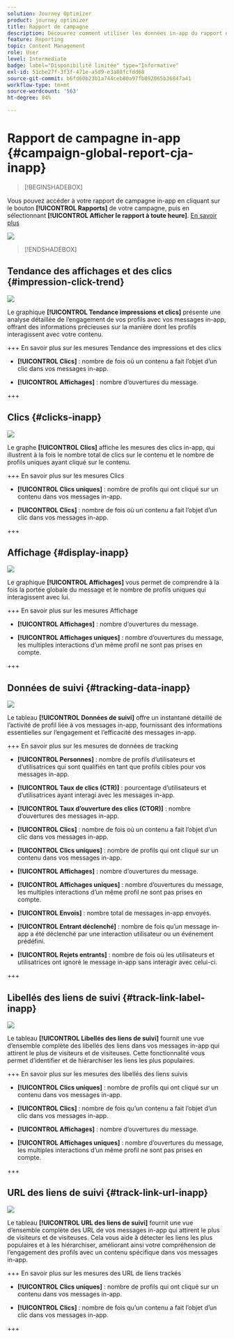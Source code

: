 ```yaml
---
solution: Journey Optimizer
product: journey optimizer
title: Rapport de campagne
description: Découvrez comment utiliser les données in-app du rapport de campagne
feature: Reporting
topic: Content Management
role: User
level: Intermediate
badge: label="Disponibilité limitée" type="Informative"
exl-id: 51cbe27f-3f3f-471e-a5d9-e3a88fcfdd68
source-git-commit: b6fd60b23b1a744ceb80a97fb092065b36847a41
workflow-type: tm+mt
source-wordcount: '563'
ht-degree: 84%

---
```


# Rapport de campagne in-app {#campaign-global-report-cja-inapp}

>[!BEGINSHADEBOX]

Vous pouvez accéder à votre rapport de campagne in-app en cliquant sur le bouton **[!UICONTROL Rapports]** de votre campagne, puis en sélectionnant **[!UICONTROL Afficher le rapport à toute heure]**. [En savoir plus](report-gs-cja.md)

![](assets/report-access.png)

>[!ENDSHADEBOX]

## Tendance des affichages et des clics {#impression-click-trend}

![](assets/cja-inapp-impressions-click.png)

Le graphique **[!UICONTROL Tendance impressions et clics]** présente une analyse détaillée de l’engagement de vos profils avec vos messages in-app, offrant des informations précieuses sur la manière dont les profils interagissent avec votre contenu.

+++ En savoir plus sur les mesures Tendance des impressions et des clics

* **[!UICONTROL Clics]** : nombre de fois où un contenu a fait l’objet d’un clic dans vos messages in-app.

* **[!UICONTROL Affichages]** : nombre d’ouvertures du message.

+++

## Clics {#clicks-inapp}

![](assets/cja-campaign-inapp-clicks.png)

Le graphe **[!UICONTROL Clics]** affiche les mesures des clics in-app, qui illustrent à la fois le nombre total de clics sur le contenu et le nombre de profils uniques ayant cliqué sur le contenu.

+++ En savoir plus sur les mesures Clics

* **[!UICONTROL Clics uniques]** : nombre de profils qui ont cliqué sur un contenu dans vos messages in-app.

* **[!UICONTROL Clics]** : nombre de fois où un contenu a fait l’objet d’un clic dans vos messages in-app.

+++

## Affichage {#display-inapp}

![](assets/cja-campaign-inapp-displays.png)

Le graphique **[!UICONTROL Affichages]** vous permet de comprendre à la fois la portée globale du message et le nombre de profils uniques qui interagissent avec lui.

+++ En savoir plus sur les mesures Affichage

* **[!UICONTROL Affichages]** : nombre d’ouvertures du message.

* **[!UICONTROL Affichages uniques]** : nombre dʼouvertures du message, les multiples interactions dʼun même profil ne sont pas prises en compte.

+++

## Données de suivi {#tracking-data-inapp}

![](assets/cja-campaign-inapp-tracking-data.png)

Le tableau **[!UICONTROL Données de suivi]** offre un instantané détaillé de l’activité de profil liée à vos messages in-app, fournissant des informations essentielles sur l’engagement et l’efficacité des messages in-app.

+++ En savoir plus sur les mesures de données de tracking

* **[!UICONTROL Personnes]** : nombre de profils d’utilisateurs et d’utilisatrices qui sont qualifiés en tant que profils cibles pour vos messages in-app.

* **[!UICONTROL Taux de clics (CTR)]** : pourcentage d’utilisateurs et d’utilisatrices ayant interagi avec les messages in-app.

* **[!UICONTROL Taux d’ouverture des clics (CTOR)]** : nombre d’ouvertures des messages in-app.

* **[!UICONTROL Clics]** : nombre de fois où un contenu a fait l’objet d’un clic dans vos messages in-app.

* **[!UICONTROL Clics uniques]** : nombre de profils qui ont cliqué sur un contenu dans vos messages in-app.

* **[!UICONTROL Affichages]** : nombre d’ouvertures du message.

* **[!UICONTROL Affichages uniques]** : nombre dʼouvertures du message, les multiples interactions dʼun même profil ne sont pas prises en compte.

* **[!UICONTROL Envois]** : nombre total de messages in-app envoyés.

* **[!UICONTROL Entrant déclenché]** : nombre de fois qu’un message in-app a été déclenché par une interaction utilisateur ou un événement prédéfini.

* **[!UICONTROL Rejets entrants]** : nombre de fois où les utilisateurs et utilisatrices ont ignoré le message in-app sans interagir avec celui-ci.


+++

## Libellés des liens de suivi {#track-link-label-inapp}

![](assets/cja-inapp-tracked-link-labels.png)

Le tableau **[!UICONTROL Libellés des liens de suivi]** fournit une vue d’ensemble complète des libellés des liens dans vos messages in-app qui attirent le plus de visiteurs et de visiteuses. Cette fonctionnalité vous permet d’identifier et de hiérarchiser les liens les plus populaires.

+++ En savoir plus sur les mesures des libellés des liens suivis

* **[!UICONTROL Clics uniques]** : nombre de profils qui ont cliqué sur un contenu dans vos messages in-app.

* **[!UICONTROL Clics]** : nombre de fois qu’un contenu a fait l’objet d’un clic dans vos messages in-app.

* **[!UICONTROL Affichages]** : nombre dʼouvertures du message.

* **[!UICONTROL Affichages uniques]** : nombre dʼouvertures du message, les multiples interactions dʼun même profil ne sont pas prises en compte.

+++

## URL des liens de suivi {#track-link-url-inapp}

![](assets/cja-inapp-tracked-link-urls.png)

Le tableau **[!UICONTROL URL des liens de suivi]** fournit une vue d’ensemble complète des URL de vos messages in-app qui attirent le plus de visiteurs et de visiteuses. Cela vous aide à détecter les liens les plus populaires et à les hiérarchiser, améliorant ainsi votre compréhension de l’engagement des profils avec un contenu spécifique dans vos messages in-app.

+++ En savoir plus sur les mesures des URL de liens trackés

* **[!UICONTROL Clics uniques]** : nombre de profils qui ont cliqué sur un contenu dans vos messages in-app.

* **[!UICONTROL Clics]** : nombre de fois qu’un contenu a fait l’objet d’un clic dans vos messages in-app.

+++
